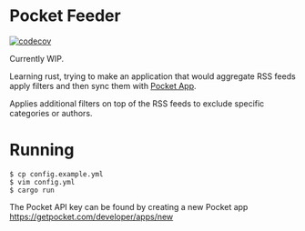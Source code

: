# Pocket Feeder

[![codecov](https://codecov.io/gh/daviskregers/pocket-feeder/branch/main/graph/badge.svg?token=PL9BT1YQHA)](https://codecov.io/gh/daviskregers/pocket-feeder)

Currently WIP.

Learning rust, trying to make an application that would aggregate RSS feeds apply filters and then
sync them with [Pocket App](https://getpocket.com/).

Applies additional filters on top of the RSS feeds to exclude specific categories or authors.

# Running

```console
$ cp config.example.yml
$ vim config.yml
$ cargo run
```

The Pocket API key can be found by creating a new Pocket app https://getpocket.com/developer/apps/new
